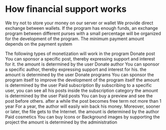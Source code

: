 # How financial support works

We try not to store your money on our server or wallet
We provide direct exchange between wallets.
If the program has enough funds, an exchange program between different purses with a small percentage will be organized for the development of the program.
The minimum payment amount depends on the payment system

The following types of monetization will work in the program
Donate post
	You can sponsor a specific post, thereby expressing support and interest for it.
	the amount is determined by the user
Donate author
	You can sponsor a specific author, thereby expressing support and interest for his.
	the amount is determined by the user
Donate programs
	You can sponsor the program itself to improve the development of the program itself
	the amount is determined by the user
Paid subscription
	By subscribing to a specific user, you can see all his posts inside the subscription category
	the amount is determined by the user
Paid posts
	You can buy a preview and see the post before others.
	after a while the post becomes free
	term not more than 1 year
	For a year, the author will easily win back his money. Moreover, sooner or later, the file gets to the Internet.
	the amount is determined by the author
Paid cosmetics
	You can buy Icons or Background images by supporting the project
	the amount is determined by the administration